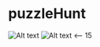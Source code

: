 # puzzleHunt
![Alt text](http://luckymojo.com/dill-pickle.jpg)
![Alt
text](https://media.licdn.com/mpr/mpr/shrink_200_200/p/6/005/0a9/252/3b9896e.jpg)
<-- 15
